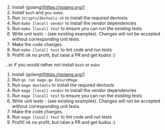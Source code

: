 1. Install (golang)[https://golang.org/]
1. Install `bash` and `gnu-make`.
1. Run  `scripts/devtools.sh` to install the required devtools
1. Run `make [local] vendor` to install the vendor dependencies
1. Run `make [local] test` to ensure you can run the existing tests
1. Write unit tests - (see existing examples). Changes will not be accepted without corresponding unit tests.
1. Make the code changes.
1. Run `make [local] test` to lint code and run tests
1. Profit! ok no profit, but raise a PR and get kudos :)

...or if you would rather not install `bash` or `make`

1. Install (golang)[https://golang.org/]
1. Run `go run mage.go EnsureMage`
1. Run `mage devtools` to install the required devtools
1. Run `mage [local] vendor` to install the vendor dependencies
1. Run `mage [local] test` to ensure you can run the existing tests
1. Write unit tests - (see existing examples). Changes will not be accepted without corresponding unit tests.
1. Make the code changes.
1. Run `mage [local] test` to lint code and run tests
1. Profit! ok no profit, but raise a PR and get kudos :)
